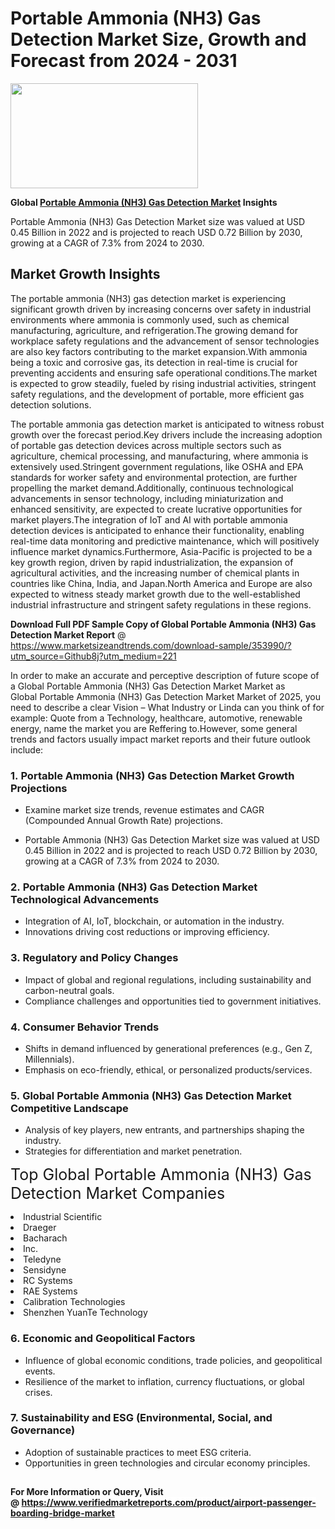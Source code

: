 <H1>Portable Ammonia (NH3) Gas Detection Market Size, Growth and Forecast from 2024 - 2031</H1><img class="aligncenter size-medium wp-image-584254" src="https://thirdeyenews.in/wp-content/uploads/2024/09/Global-Market-Research-300x168.jpeg" alt="" width="300" height="168" /><p><strong>Global&nbsp;<a href="https://www.marketsizeandtrends.com/download-sample/353990/?utm_source=Github8j?utm_medium=221">Portable Ammonia (NH3) Gas Detection Market</a> Insights</strong></p><p>Portable Ammonia (NH3) Gas Detection Market size was valued at USD 0.45 Billion in 2022 and is projected to reach USD 0.72 Billion by 2030, growing at a CAGR of 7.3% from 2024 to 2030.</p><p><h2>Market Growth Insights</h2> <p>The portable ammonia (NH3) gas detection market is experiencing significant growth driven by increasing concerns over safety in industrial environments where ammonia is commonly used, such as chemical manufacturing, agriculture, and refrigeration.The growing demand for workplace safety regulations and the advancement of sensor technologies are also key factors contributing to the market expansion.With ammonia being a toxic and corrosive gas, its detection in real-time is crucial for preventing accidents and ensuring safe operational conditions.The market is expected to grow steadily, fueled by rising industrial activities, stringent safety regulations, and the development of portable, more efficient gas detection solutions.</p> <p>The portable ammonia gas detection market is anticipated to witness robust growth over the forecast period.Key drivers include the increasing adoption of portable gas detection devices across multiple sectors such as agriculture, chemical processing, and manufacturing, where ammonia is extensively used.Stringent government regulations, like OSHA and EPA standards for worker safety and environmental protection, are further propelling the market demand.Additionally, continuous technological advancements in sensor technology, including miniaturization and enhanced sensitivity, are expected to create lucrative opportunities for market players.The integration of IoT and AI with portable ammonia detection devices is anticipated to enhance their functionality, enabling real-time data monitoring and predictive maintenance, which will positively influence market dynamics.Furthermore, Asia-Pacific is projected to be a key growth region, driven by rapid industrialization, the expansion of agricultural activities, and the increasing number of chemical plants in countries like China, India, and Japan.North America and Europe are also expected to witness steady market growth due to the well-established industrial infrastructure and stringent safety regulations in these regions.<p><span class=""><strong>Download Full PDF Sample Copy of Global Portable Ammonia (NH3) Gas Detection Market Report</strong> @ <a href="https://www.marketsizeandtrends.com/download-sample/353990/?utm_source=Github8j?utm_medium=221" target="_blank">https://www.marketsizeandtrends.com/download-sample/353990/?utm_source=Github8j?utm_medium=221</a></span></p><p>In order to make an accurate and perceptive description of future scope of a Global&nbsp;Portable Ammonia (NH3) Gas Detection Market Market as Global&nbsp;Portable Ammonia (NH3) Gas Detection Market Market of 2025, you need to describe a clear Vision &ndash; What Industry or Linda can you think of for example: Quote from a Technology, healthcare, automotive, renewable energy, name the market you are Reffering to.However, some general trends and factors usually impact market reports and their future outlook include:</p><h3>1.&nbsp;<strong>Portable Ammonia (NH3) Gas Detection Market Growth Projections</strong></h3><ul><li>Examine market size trends, revenue estimates and CAGR (Compounded Annual Growth Rate) projections.</li><li><p>Portable Ammonia (NH3) Gas Detection Market size was valued at USD 0.45 Billion in 2022 and is projected to reach USD 0.72 Billion by 2030, growing at a CAGR of 7.3% from 2024 to 2030.</p></li></ul><h3>2.&nbsp;<strong>Portable Ammonia (NH3) Gas Detection Market Technological Advancements</strong></h3><ul><li>Integration of AI, IoT, blockchain, or automation in the industry.</li><li>Innovations driving cost reductions or improving efficiency.</li></ul><h3>3.&nbsp;<strong>Regulatory and Policy Changes</strong></h3><ul><li>Impact of global and regional regulations, including sustainability and carbon-neutral goals.</li><li>Compliance challenges and opportunities tied to government initiatives.</li></ul><h3>4.&nbsp;<strong>Consumer Behavior Trends</strong></h3><ul><li>Shifts in demand influenced by generational preferences (e.g., Gen Z, Millennials).</li><li>Emphasis on eco-friendly, ethical, or personalized products/services.</li></ul><h3>5.&nbsp;<strong>Global Portable Ammonia (NH3) Gas Detection Market Competitive Landscape</strong></h3><ul><li>Analysis of key players, new entrants, and partnerships shaping the industry.</li><li>Strategies for differentiation and market penetration.</li></ul><p data-pm-slice="1 1 []"><span style="color: inherit; font-family: inherit; font-size: 25px;">Top Global Portable Ammonia (NH3) Gas Detection Market Companies</span></p><div class="" data-test-id=""><p><li>Industrial Scientific</li><li> Draeger</li><li> Bacharach</li><li> Inc.</li><li> Teledyne</li><li> Sensidyne</li><li> RC Systems</li><li> RAE Systems</li><li> Calibration Technologies</li><li> Shenzhen YuanTe Technology</li></p></div><h3>6.&nbsp;<strong>Economic and Geopolitical Factors</strong></h3><ul><li>Influence of global economic conditions, trade policies, and geopolitical events.</li><li>Resilience of the market to inflation, currency fluctuations, or global crises.</li></ul><h3>7.&nbsp;<strong>Sustainability and ESG (Environmental, Social, and Governance)</strong></h3><ul><li>Adoption of sustainable practices to meet ESG criteria.</li><li>Opportunities in green technologies and circular economy principles.</li></ul><h2><strong style="font-size: 14px;">For More Information or Query, Visit @&nbsp;</strong><a style="background-color: #ffffff; font-size: 14px;" href="https://www.marketsizeandtrends.com/report/portable-ammonia-nh3-gas-detection-market/" target="_blank">https://www.verifiedmarketreports.com/product/airport-passenger-boarding-bridge-market</a></h2>